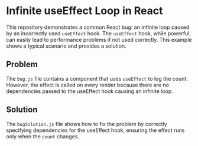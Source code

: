 # Infinite useEffect Loop in React

This repository demonstrates a common React bug: an infinite loop caused by an incorrectly used `useEffect` hook. The `useEffect` hook, while powerful, can easily lead to performance problems if not used correctly. This example shows a typical scenario and provides a solution. 

## Problem

The `bug.js` file contains a component that uses `useEffect` to log the count. However, the effect is called on every render because there are no dependencies passed to the useEffect hook causing an infinite loop.

## Solution

The `bugSolution.js` file shows how to fix the problem by correctly specifying dependencies for the useEffect hook, ensuring the effect runs only when the `count` changes.